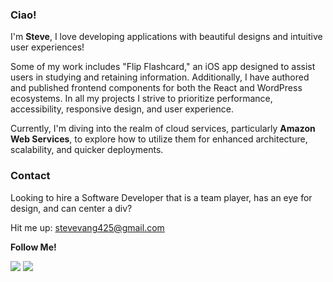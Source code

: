 <!-- <div align="center">
 
![Alt Text](https://media.giphy.com/media/vFKqnCdLPNOKc/giphy.gif)
 
</div> -->

### Ciao! 

I'm **Steve**, I love developing applications with beautiful designs and intuitive user experiences!

Some of my work includes "Flip Flashcard," an iOS app designed to assist users in studying and retaining information. Additionally, I have authored and published frontend components for both the React and WordPress ecosystems. In all my projects I strive to prioritize performance, accessibility, responsive design, and user experience.

Currently, I'm diving into the realm of cloud services, particularly **Amazon Web Services**, to explore how to utilize them for enhanced architecture, scalability, and quicker deployments.

### Contact 
Looking to hire a Software Developer that is a team player, has an eye for design, and can center a div?

Hit me up: stevevang425@gmail.com

**Follow Me!**

[<img src="https://img.icons8.com/fluency/48/000000/linkedin.png"/>](https://www.linkedin.com/in/stevevang/)
[<img src="https://img.icons8.com/color/48/000000/twitter--v1.png"/>](https://twitter.com/stevevangdev)
